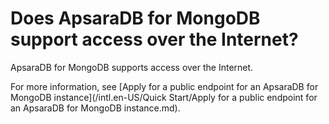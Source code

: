 # Does ApsaraDB for MongoDB support access over the Internet?

ApsaraDB for MongoDB supports access over the Internet.

For more information, see [Apply for a public endpoint for an ApsaraDB for MongoDB instance](/intl.en-US/Quick Start/Apply for a public endpoint for an ApsaraDB for MongoDB instance.md).


